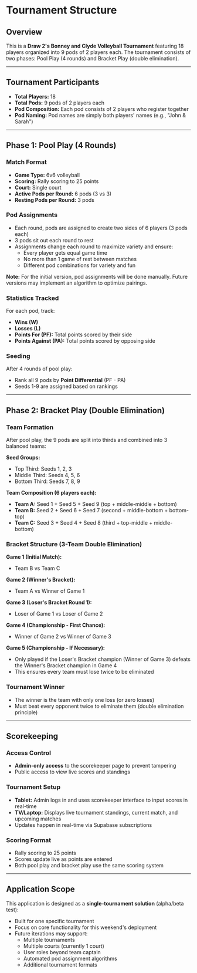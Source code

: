 # Tournament Structure

## Overview

This is a **Draw 2's Bonney and Clyde Volleyball Tournament** featuring 18 players organized into 9 pods of 2 players each. The tournament consists of two phases: Pool Play (4 rounds) and Bracket Play (double elimination).

---

## Tournament Participants

- **Total Players:** 18
- **Total Pods:** 9 pods of 2 players each
- **Pod Composition:** Each pod consists of 2 players who register together
- **Pod Naming:** Pod names are simply both players' names (e.g., "John & Sarah")

---

## Phase 1: Pool Play (4 Rounds)

### Match Format

- **Game Type:** 6v6 volleyball
- **Scoring:** Rally scoring to 25 points
- **Court:** Single court
- **Active Pods per Round:** 6 pods (3 vs 3)
- **Resting Pods per Round:** 3 pods

### Pod Assignments

- Each round, pods are assigned to create two sides of 6 players (3 pods each)
- 3 pods sit out each round to rest
- Assignments change each round to maximize variety and ensure:
  - Every player gets equal game time
  - No more than 1 game of rest between matches
  - Different pod combinations for variety and fun

**Note:** For the initial version, pod assignments will be done manually. Future versions may implement an algorithm to optimize pairings.

### Statistics Tracked

For each pod, track:

- **Wins (W)**
- **Losses (L)**
- **Points For (PF):** Total points scored by their side
- **Points Against (PA):** Total points scored by opposing side

### Seeding

After 4 rounds of pool play:

- Rank all 9 pods by **Point Differential** (PF - PA)
- Seeds 1-9 are assigned based on rankings

---

## Phase 2: Bracket Play (Double Elimination)

### Team Formation

After pool play, the 9 pods are split into thirds and combined into 3 balanced teams:

**Seed Groups:**

- Top Third: Seeds 1, 2, 3
- Middle Third: Seeds 4, 5, 6
- Bottom Third: Seeds 7, 8, 9

**Team Composition (6 players each):**

- **Team A:** Seed 1 + Seed 5 + Seed 9 (top + middle-middle + bottom)
- **Team B:** Seed 2 + Seed 6 + Seed 7 (second + middle-bottom + bottom-top)
- **Team C:** Seed 3 + Seed 4 + Seed 8 (third + top-middle + middle-bottom)

### Bracket Structure (3-Team Double Elimination)

**Game 1 (Initial Match):**

- Team B vs Team C

**Game 2 (Winner's Bracket):**

- Team A vs Winner of Game 1

**Game 3 (Loser's Bracket Round 1):**

- Loser of Game 1 vs Loser of Game 2

**Game 4 (Championship - First Chance):**

- Winner of Game 2 vs Winner of Game 3

**Game 5 (Championship - If Necessary):**

- Only played if the Loser's Bracket champion (Winner of Game 3) defeats the Winner's Bracket champion in Game 4
- This ensures every team must lose twice to be eliminated

### Tournament Winner

- The winner is the team with only one loss (or zero losses)
- Must beat every opponent twice to eliminate them (double elimination principle)

---

## Scorekeeping

### Access Control

- **Admin-only access** to the scorekeeper page to prevent tampering
- Public access to view live scores and standings

### Tournament Setup

- **Tablet:** Admin logs in and uses scorekeeper interface to input scores in real-time
- **TV/Laptop:** Displays live tournament standings, current match, and upcoming matches
- Updates happen in real-time via Supabase subscriptions

### Scoring Format

- Rally scoring to 25 points
- Scores update live as points are entered
- Both pool play and bracket play use the same scoring system

---

## Application Scope

This application is designed as a **single-tournament solution** (alpha/beta test):

- Built for one specific tournament
- Focus on core functionality for this weekend's deployment
- Future iterations may support:
  - Multiple tournaments
  - Multiple courts (currently 1 court)
  - User roles beyond team captain
  - Automated pod assignment algorithms
  - Additional tournament formats
